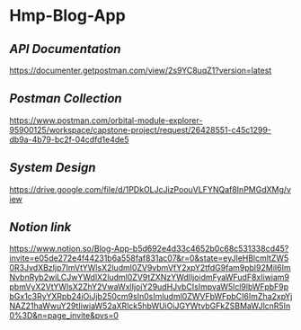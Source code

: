 # Hmp-Blog-App


## *API Documentation* 
https://documenter.getpostman.com/view/2s9YC8uqZ1?version=latest

## *Postman Collection*  
https://www.postman.com/orbital-module-explorer-95900125/workspace/capstone-project/request/26428551-c45c1299-db9a-4b79-bc2f-04cdfd1e4de5

## *System Design* 
https://drive.google.com/file/d/1PDkOLJcJizPoouVLFYNQaf8InPMGdXMg/view

## *Notion link* 
https://www.notion.so/Blog-App-b5d692e4d33c4652b0c68c531338cd45?invite=e05de272e4f44231b6a558faf831ac07&r=0&state=eyJleHBlcmltZW50R3JvdXBzIjp7ImVtYWlsX2ludml0ZV9vbmVfY2xpY2tfdG9fam9pbl92MiI6ImNvbnRyb2wiLCJwYWdlX2ludml0ZV9tZXNzYWdlIjoidmFyaWFudF8xIiwiam9pbmVyX2VtYWlsX2ZhY2VwaWxlIjoiY29udHJvbCIsImpvaW5lcl9lbWFpbF9pbGx1c3RyYXRpb24iOiJjb250cm9sIn0sImludml0ZWVFbWFpbCI6ImZha2xpYjNAZ21haWwuY29tIiwiaW52aXRlck5hbWUiOiJGYWtvbGFkZSBMaWJlcnR5In0%3D&n=page_invite&pvs=0
